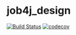 # job4j_design

[![Build Status](https://app.travis-ci.com/Aleksandr-Molchanov/job4j_grabber.svg?branch=master)](https://app.travis-ci.com/Aleksandr-Molchanov/job4j_grabber)
[![codecov](https://codecov.io/gh/Aleksandr-Molchanov/job4j_grabber/branch/master/graph/badge.svg?token=AN6XCA5H47)](https://codecov.io/gh/Aleksandr-Molchanov/job4j_grabber)